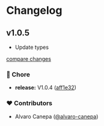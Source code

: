 # Changelog


## v1.0.5
- Update types

[compare changes](https://github.com/planetadeleste/pinia-orm-core/compare/v1.0.4...v1.0.5)

### 🏡 Chore

- **release:** V1.0.4 ([aff1e32](https://github.com/planetadeleste/pinia-orm-core/commit/aff1e32))

### ❤️ Contributors

- Alvaro Canepa ([@alvaro-canepa](http://github.com/alvaro-canepa))

